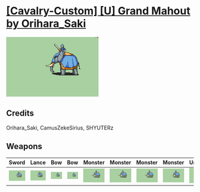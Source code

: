 # [\[Cavalry-Custom\] \[U\] Grand Mahout by Orihara_Saki](./)

<img src="./1.%20Sword/Sword_000.png" alt="[Cavalry-Custom] [U] Grand Mahout by Orihara_Saki standing" />

## Credits

Orihara_Saki, CamusZekeSirius, SHYUTERz

## Weapons


|Sword |Lance |Bow |Bow |Monster |Monster |Monster |Monster |Unarmed |Unarmed |Sound |
|  :---: | :---: | :---: | :---: | :---: | :---: | :---: | :---: | :---: | :---: | :---: |
| <img alt="Sword animation" src="./1.%20Sword/Sword.gif" /> | <img alt="Lance animation" src="./2.%20Lance/Lance.gif" /> | <img alt="Bow animation" src="./5.%20Bow/Bow.gif" /> | <img alt="Bow animation" src="./5.%20Bow%20(Tusk%20Attack)/Bow.gif" /> | <img alt="Monster animation" src="./8.%20Monster%20(Blade%20Tusk%20-%20Trunk%20Swing)/Monster.gif" /> | <img alt="Monster animation" src="./8.%20Monster%20(Blade%20Tusk%20Focused%20Attack)/Monster.gif" /> | <img alt="Monster animation" src="./8.%20Monster%20(Bladed%20Tusk%20Crit)/Monster.gif" /> | <img alt="Monster animation" src="./8.%20Monster%20(Trunk%20Swing)/Monster.gif" /> | <img alt="Unarmed animation" src="./8.%20Unarmed/Unarmed.gif" /> | <img alt="Unarmed animation" src="./8.%20Unarmed%20(Basic%20Melee%20Attack)/Unarmed.gif" /> | <img alt="Sound animation" src="./Sound%20Effects/Sound.gif" /> |
